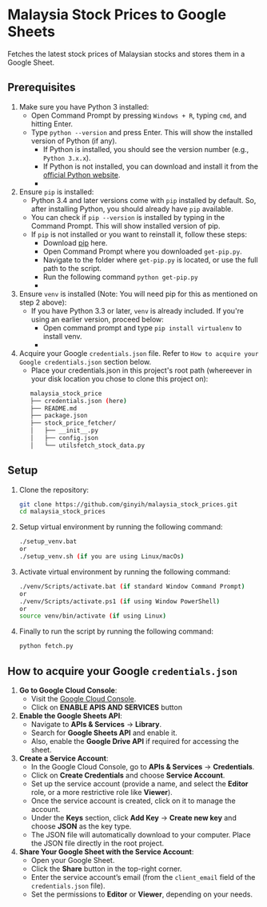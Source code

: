 # Malaysia Stock Prices to Google Sheets
Fetches the latest stock prices of Malaysian stocks and stores them in a Google Sheet.

## Prerequisites
1. Make sure you have Python 3 installed:
   - Open Command Prompt by pressing `Windows + R`, typing `cmd`, and hitting Enter.
   - Type `python --version` and press Enter. This will show the installed version of Python (if any).
      - If Python is installed, you should see the version number (e.g., `Python 3.x.x`).
      - If Python is not installed, you can download and install it from the [official Python website](https://www.python.org/downloads/).
      - 
2. Ensure `pip` is installed:
   - Python 3.4 and later versions come with `pip` installed by default. So, after installing Python, you should already have `pip` available.
   - You can check if `pip --version` is installed by typing in the Command Prompt. This will show installed version of pip.
   - If `pip` is not installed or you want to reinstall it, follow these steps:
      - Download [pip](https://bootstrap.pypa.io/get-pip.py) here.
      - Open Command Prompt where you downloaded `get-pip.py`.
      - Navigate to the folder where `get-pip.py` is located, or use the full path to the script.
      - Run the following command `python get-pip.py`
      - 
3. Ensure `venv` is installed (Note: You will need pip for this as mentioned on step 2 above):
   - If you have Python 3.3 or later, `venv` is already included. If you're using an earlier version, proceed below:
      - Open command prompt and type `pip install virtualenv` to install venv.
      - 
4. Acquire your Google `credentials.json` file. Refer to `How to acquire your Google credentials.json` section below.
   - Place your credentials.json in this project's root path (whereever in your disk location you chose to clone this project on):
   ```bash
      malaysia_stock_price
      ├── credentials.json (here)
      ├── README.md
      ├── package.json
      ├── stock_price_fetcher/
      │   ├── __init__.py
      │   ├── config.json
      │   └── utilsfetch_stock_data.py

## Setup
1. Clone the repository:
   ```bash
   git clone https://github.com/ginyih/malaysia_stock_prices.git
   cd malaysia_stock_prices
2. Setup virtual environment by running the following command:
   ```bash
   ./setup_venv.bat
   or
   ./setup_venv.sh (if you are using Linux/macOs)
3. Activate virtual environment by running the following command:
   ```bash
   ./venv/Scripts/activate.bat (if standard Window Command Prompt)
   or
   ./venv/Scripts/activate.ps1 (if using Window PowerShell)
   or
   source venv/bin/activate (if using Linux)
4. Finally to run the script by running the following command:
   ```bash
   python fetch.py

## How to acquire your Google `credentials.json`
1. **Go to Google Cloud Console**:
   - Visit the [Google Cloud Console](https://console.developers.google.com/).
   - Click on **ENABLE APIS AND SERVICES** button
2. **Enable the Google Sheets API**:
   - Navigate to **APIs & Services** → **Library**.
   - Search for **Google Sheets API** and enable it.
   - Also, enable the **Google Drive API** if required for accessing the sheet.
3. **Create a Service Account**:
   - In the Google Cloud Console, go to **APIs & Services** → **Credentials**.
   - Click on **Create Credentials** and choose **Service Account**.
   - Set up the service account (provide a name, and select the **Editor** role, or a more restrictive role like **Viewer**).
   - Once the service account is created, click on it to manage the account.
   - Under the **Keys** section, click **Add Key** → **Create new key** and choose **JSON** as the key type.
   - The JSON file will automatically download to your computer. Place the JSON file directly in the root project.
5. **Share Your Google Sheet with the Service Account**:
   - Open your Google Sheet.
   - Click the **Share** button in the top-right corner.
   - Enter the service account’s email (from the `client_email` field of the `credentials.json` file).
   - Set the permissions to **Editor** or **Viewer**, depending on your needs.
